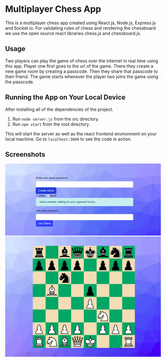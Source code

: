 # Multiplayer Chess App

This is a multiplayer chess app created using React.js, Node.js, Express.js and Socket.io. For validating rules of chess and rendering the chessboard we use the open source react libraries chess.js and chessboard.js.

## Usage

Two players can play the game of chess over the internet in real time using this app. Player one first goes to the url of the game. There they create a new game room by creating a passcode. Then they share that passcode to their friend. The game starts whenever the player two joins the game using the passcode.

## Running the App on Your Local Device

After installing all of the dependencies of the project.

1. Run `node server.js` from the src directory.
2. Run `npm start` from the root directory. 

This will start the server as well as the react frontend environment on your local machine. Go to `localhost:3000` to see the code in action.

## Screenshots

<img src="src/assets/chessmenu.png">
<img src="src/assets/gameimg.png">
